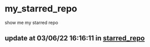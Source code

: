 # my_starred_repo
show me my starred repo

update at 03/06/22 16:16:11 in [starred_repo](./index.html)
---

